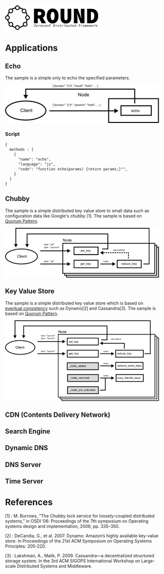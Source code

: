 ![round_logo](./img/round_logo.png)

# Applications

## Echo

The sample is a simple only to echo the specified parameters.

![echo](./img/round_app_echo.png)

### Script

```
{
  methods : [
    {
      "name": "echo",
      "language": "js",
      "code": "function echo(params) {return params;}"",
    }
  ]
}

```


## Chubby

The sample is a simple distributed key value store to small data such as configuration data like Google's chubby [1]. The sample is based on [Quorum Pattern](./round_design_pattern.md).

![chubby](./img/round_app_chubby.png)

## Key Value Store

The sample is a simple distributed key value store which is based on [eventual consistency](http://en.wikipedia.org/wiki/Eventual_consistency) such as Dynamo[2] and Cassandra[3]. The sample is based on [Quorum Pattern](./round_design_pattern.md).

![kvs](./img/round_app_kvs.png)

## CDN (Contents Delivery Network)

## Search Engine

## Dynamic DNS

## DNS Server

## Time Server

# References

[1] :  M. Burrows, “The Chubby lock service for loosely-coupled distributed
systems,” in OSDI ’06: Proceedings of the 7th symposium on Operating
systems design and implementation, 2006, pp. 335–350.

[2] : DeCandia, G., et al. 2007. Dynamo: Amazon’s highly available key-value store. In Proceedings of the 21st ACM Symposium on Operating Systems Principles: 205-220.

[3] : Lakshman, A., Malik, P. 2009. Cassandra—a decentralized structured storage system. In the 3rd ACM SIGOPS International Workshop on Large-scale Distributed Systems and Middleware.
